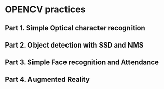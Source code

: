 # OPENCV practices 
## Part 1. Simple Optical character recognition
## Part 2. Object detection with SSD and NMS
## Part 3. Simple Face recognition and Attendance
## Part 4. Augmented Reality
